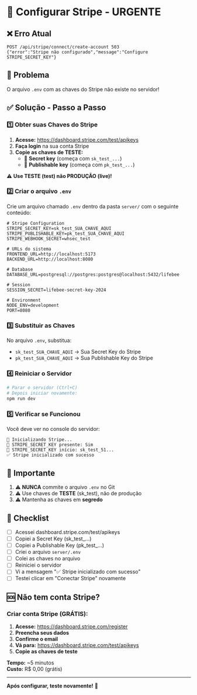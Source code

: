 # 🔑 Configurar Stripe - URGENTE

## ❌ Erro Atual

```
POST /api/stripe/connect/create-account 503
{"error":"Stripe não configurado","message":"Configure STRIPE_SECRET_KEY"}
```

## 🎯 Problema

O arquivo `.env` com as chaves do Stripe não existe no servidor!

## ✅ Solução - Passo a Passo

### 1️⃣ Obter suas Chaves do Stripe

1. **Acesse:** https://dashboard.stripe.com/test/apikeys
2. **Faça login** na sua conta Stripe
3. **Copie as chaves de TESTE:**
   - 🔑 **Secret key** (começa com `sk_test_...`)
   - 🔑 **Publishable key** (começa com `pk_test_...`)

⚠️ **Use TESTE (test) não PRODUÇÃO (live)!**

### 2️⃣ Criar o arquivo `.env`

Crie um arquivo chamado `.env` dentro da pasta `server/` com o seguinte conteúdo:

```env
# Stripe Configuration
STRIPE_SECRET_KEY=sk_test_SUA_CHAVE_AQUI
STRIPE_PUBLISHABLE_KEY=pk_test_SUA_CHAVE_AQUI
STRIPE_WEBHOOK_SECRET=whsec_test

# URLs do sistema
FRONTEND_URL=http://localhost:5173
BACKEND_URL=http://localhost:8080

# Database
DATABASE_URL=postgresql://postgres:postgres@localhost:5432/lifebee

# Session
SESSION_SECRET=lifebee-secret-key-2024

# Environment
NODE_ENV=development
PORT=8080
```

### 3️⃣ Substituir as Chaves

No arquivo `.env`, substitua:
- `sk_test_SUA_CHAVE_AQUI` → Sua Secret Key do Stripe
- `pk_test_SUA_CHAVE_AQUI` → Sua Publishable Key do Stripe

### 4️⃣ Reiniciar o Servidor

```bash
# Parar o servidor (Ctrl+C)
# Depois iniciar novamente:
npm run dev
```

### 5️⃣ Verificar se Funcionou

Você deve ver no console do servidor:

```
🔧 Inicializando Stripe...
🔑 STRIPE_SECRET_KEY presente: Sim
🔑 STRIPE_SECRET_KEY início: sk_test_51...
✅ Stripe inicializado com sucesso
```

## 🚨 Importante

1. ⚠️ **NUNCA** commite o arquivo `.env` no Git
2. ⚠️ Use chaves de **TESTE** (sk_test), não de produção
3. ⚠️ Mantenha as chaves em **segredo**

## 📝 Checklist

- [ ] Acessei dashboard.stripe.com/test/apikeys
- [ ] Copiei a Secret Key (sk_test_...)
- [ ] Copiei a Publishable Key (pk_test_...)
- [ ] Criei o arquivo `server/.env`
- [ ] Colei as chaves no arquivo
- [ ] Reiniciei o servidor
- [ ] Vi a mensagem "✅ Stripe inicializado com sucesso"
- [ ] Testei clicar em "Conectar Stripe" novamente

## 🆘 Não tem conta Stripe?

### Criar conta Stripe (GRÁTIS):

1. **Acesse:** https://dashboard.stripe.com/register
2. **Preencha seus dados**
3. **Confirme o email**
4. **Vá para:** https://dashboard.stripe.com/test/apikeys
5. **Copie as chaves de teste**

**Tempo:** ~5 minutos  
**Custo:** R$ 0,00 (grátis)

---

**Após configurar, teste novamente!** 🚀

